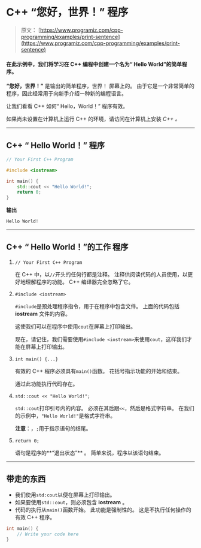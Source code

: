 # C++ “您好，世界！” 程序

> 原文： [https://www.programiz.com/cpp-programming/examples/print-sentence](https://www.programiz.com/cpp-programming/examples/print-sentence)

#### 在此示例中，我们将学习在 C++ 编程中创建一个名为“ Hello World”的简单程序。

**“您好，世界！”** 是输出的简单程序，世界！ 屏幕上的。 由于它是一个非常简单的程序，因此经常用于向新手介绍一种新的编程语言。

让我们看看 C++ 如何“ Hello，World！” 程序有效。

如果尚未设置在计算机上运行 C++ 的环境，请访问在计算机上安装 *C++ 。*

* * *

## C++ “ Hello World！” 程序

```cpp
// Your First C++ Program

#include <iostream>

int main() {
    std::cout << "Hello World!";
    return 0;
} 
```

**输出**

```cpp
Hello World! 
```

* * *

## C++ “ Hello World！”的工作 程序

1.  `// Your First C++ Program`

    在 C++ 中，以`//`开头的任何行都是注释。 注释供阅读代码的人员使用，以更好地理解程序的功能。 C++ 编译器完全忽略了它。
2.  `#include <iostream>`

    `#include`是预处理程序指令，用于在程序中包含文件。 上面的代码包括 **iostream** 文件的内容。

    这使我们可以在程序中使用`cout`在屏幕上打印输出。

    现在，请记住，我们需要使用`#include <iostream>`来使用`cout`，这样我们才能在屏幕上打印输出。
3.  `int main() {...}`

    有效的 C++ 程序必须具有`main()`函数。 花括号指示功能的开始和结束。

    通过此功能执行代码存在。
4.  `std::cout << "Hello World!";`

    `std::cout`打印引号内的内容。 必须在其后跟`<<`，然后是格式字符串。 在我们的示例中，`"Hello World!"`是格式字符串。

    **注意**：，`;`用于指示语句的结尾。
5.  `return 0;`

    语句是程序的**“退出状态”** 。 简单来说，程序以该语句结束。

* * *

## 带走的东西

*   我们使用`std:cout`以便在屏幕上打印输出。
*   如果要使用`std::cout`，则必须包含 **iostream** 。
*   代码的执行从`main()`函数开始。 此功能是强制性的。 这是不执行任何操作的有效 C++ 程序。

```cpp
int main() {
    // Write your code here
} 
```